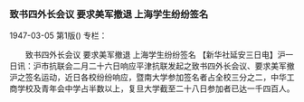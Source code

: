### 致书四外长会议  要求美军撤退  上海学生纷纷签名

1947-03-05
第1版()
专栏：

　　致书四外长会议
    要求美军撤退
    上海学生纷纷签名
    【新华社延安三日电】沪一日讯：沪市抗联会二月二十六日响应平津抗联发起之致书四外长会议、要求美军撤沪之签名运动，近日各校纷纷响应，暨南大学参加签名者占全校三分之二，中华工商学校及青年会中学占半数以上，复旦大学截至二十八日参加者已达一千四百人。
